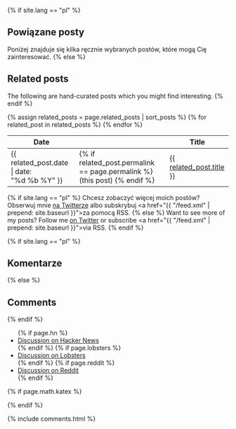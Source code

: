 {% if site.lang == "pl" %}
## Powiązane posty

Poniżej znajduje się kilka ręcznie wybranych postów, które mogą Cię zainteresować.
{% else %}
## Related posts

The following are hand-curated posts which you might find interesting.
{% endif %}

<table class="related-posts">
<thead>
  <tr>
    <th>Date</th>
    <th></th>
    <th>Title</th>
  </tr>
</thead>

<tbody>
{% assign related_posts = page.related_posts | sort_posts %}
{% for related_post in related_posts %}
  <tr>
    <td>{{ related_post.date | date: "%d&nbsp;%b&nbsp;%Y" }}</td>
    <td class="this-post">
      {% if related_post.permalink == page.permalink %}
      (this&nbsp;post)
      {% endif %}
      </td>
    <td><a href="{{ site.base_url }}/{{ related_post.permalink }}">{{ related_post.title }}</a>
    </td>
  </tr>
{% endfor %}
</tbody>
</table>

{% if site.lang == "pl" %}
Chcesz zobaczyć więcej moich postów? Obserwuj mnie <a href="https://twitter.com/arxanas">na Twitterze</a> albo subskrybuj <a href="{{ "/feed.xml" | prepend: site.baseurl }}">za pomocą RSS</a>.
{% else %}
Want to see more of my posts? Follow me <a href="https://twitter.com/arxanas">on Twitter</a> or subscribe <a href="{{ "/feed.xml" | prepend: site.baseurl }}">via RSS</a>.
{% endif %}

{% if site.lang == "pl" %}
## Komentarze
{% else %}
## Comments
{% endif %}

<ul>
{% if page.hn %}
<li><a class="icon-hacker-news" href="{{ page.hn }} ">Discussion on Hacker News</a></li>
{% endif %}
{% if page.lobsters %}
<li><a class="icon-lobsters" href="{{ page.lobsters }} ">Discussion on Lobsters</a></li>
{% endif %}
{% if page.reddit %}
<li><a class="icon-reddit" href="{{ page.reddit }} ">Discussion on Reddit</a></li>
{% endif %}
</ul>

{% if page.math.katex %}
<link rel="stylesheet" href="{{ "/css/katex.min.css" | prepend: site.baseurl_root }}" />
{% endif %}

<script type="text/javascript" src="{{ "/scripts/github-comment-links.js" | prepend: site.baseurl_root }}"></script>

{% include comments.html %}
